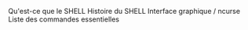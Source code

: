 Qu'est-ce que le SHELL
Histoire du SHELL
Interface graphique / ncurse
Liste des commandes essentielles
